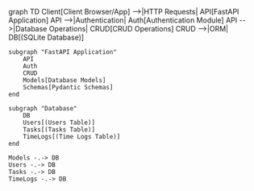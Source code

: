 graph TD
    Client[Client Browser/App] -->|HTTP Requests| API[FastAPI Application]
    API -->|Authentication| Auth[Authentication Module]
    API -->|Database Operations| CRUD[CRUD Operations]
    CRUD -->|ORM| DB[(SQLite Database)]
    
    subgraph "FastAPI Application"
        API
        Auth
        CRUD
        Models[Database Models]
        Schemas[Pydantic Schemas]
    end
    
    subgraph "Database"
        DB
        Users[(Users Table)]
        Tasks[(Tasks Table)]
        TimeLogs[(Time Logs Table)]
    end
    
    Models -.-> DB
    Users -.-> DB
    Tasks -.-> DB
    TimeLogs -.-> DB